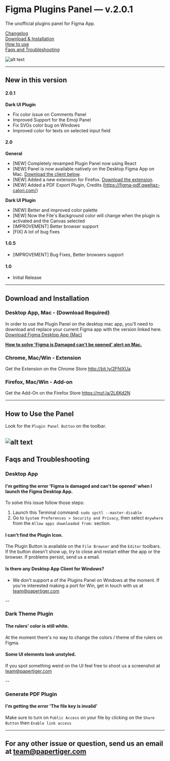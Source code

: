 # Figma Plugins Panel — v.2.0.1
The unofficial plugins panel for Figma App.  

[Changelog](#new-in-this-version)  
[Download & Installation](#download-and-installation)  
[How to use](#how-to-use-the-panel)    
[Faqs and Troubleshooting](#faqs-and-troubleshooting)  

![alt text](https://raw.githubusercontent.com/PaperTiger/figma-plugins/master/cover.jpg?token=AHoqgaAnAQoQtEygmvWrsvbW781LSID-ks5apoIFwA%3D%3D "Figma Plugin Panel Cover")

---

## New in this version
#### 2.0.1 
**Dark UI Plugin**
- Fix color issue on Comments Panel
- Improved Support for the Emoji Panel
- Fix SVGs color bug on Windows
- Improved color for texts on selected input field

#### 2.0 

**General**
- [NEW] Completely revamped Plugin Panel now using React
- [NEW] Panel is now available natively on the Desktop Figma App on Mac. [Download the client below](#download-and-installation).
- [NEW] Added a new extension for Firefox. [Download the extension](#download-and-installation).
- [NEW] Added a PDF Export Plugin, Credits (https://figma-pdf.gweltaz-calori.com/)  

**Dark UI Plugin**
- [NEW] Better and improved color palette  
- [NEW] Now the File's Background color will change when the plugin is activated and the Canvas selected  
- [IMPROVEMENT] Better browser support  
- [FIX] A lot of bug fixes 

#### 1.0.5
- [IMPROVEMENT] Bug Fixes, Better browsers support

#### 1.0
- Initial Release

---

## Download and Installation

### Desktop App, Mac - (Download Required)
In order to use the Plugin Panel on the desktop mac app, you'll need to download and replace your current Figma app with the version linked here.   
[Download Figma Desktop App (Mac)](https://www.dropbox.com/s/16a3rquisr112ap/figma-app-latest.zip?dl=0)

[**How to solve 'Figma is Damaged can't be opened' alert on Mac.**](#faqs-and-troubleshooting)

### Chrome, Mac/Win - Extension
Get the Extension on the Chrome Store
http://bit.ly/2FfdXUa

### Firefox, Mac/Win - Add-on
Get the Add-On on the Firefox Store
https://mzl.la/2L6Kd2N

---

## How to Use the Panel
Look for the ```Plugin Panel Button``` on the toolbar.

![alt text](https://raw.githubusercontent.com/PaperTiger/figma-plugins/master/panel-preview.png "Figma Plugin Panel Preview")
---

## Faqs and Troubleshooting

### Desktop App
#### I'm getting the error 'Figma is damaged and can't be opened' when I launch the Figma Desktop App.
To solve this issue follow those steps:

1. Launch this Terminal command: ```sudo spctl --master-disable```
2. Go to ```System Preferences > Security and Privacy```, then select ```Anywhere``` from the ```Allow apps downloaded from:``` section.

#### I can't find the Plugin Icon.
The Plugin Button is available on the ```File Browser``` and the ```Editor``` toolbars. If the button doesn't show up, try to close and restart either the app or the browser. If problems persist, send us a email.

#### Is there any Desktop App Client for Windows?
- We don't support a of the Plugins Panel on Windows at the moment. If you're interested making a port for Win, get in touch with us at team@papertiger.com

--

### Dark Theme Plugin
#### The rulers' color is still white.
At the moment there's no way to change the colors / theme of the rulers on Figma. 

#### Some UI elements look unstyled.
If you spot something weird on the UI feel free to shoot us a screenshot at team@papertiger.com

--

### Generate PDF Plugin
#### I'm getting the error 'The file key is invalid'
Make sure to turn on ```Public Access``` on your file by clicking on the ```Share Button``` then ```Enable link access```

---

## For any other issue or question, send us an email at team@papertiger.com
